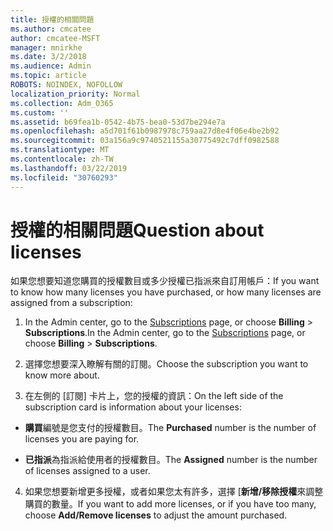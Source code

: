 ```yaml
---
title: 授權的相關問題
ms.author: cmcatee
author: cmcatee-MSFT
manager: mnirkhe
ms.date: 3/2/2018
ms.audience: Admin
ms.topic: article
ROBOTS: NOINDEX, NOFOLLOW
localization_priority: Normal
ms.collection: Adm_O365
ms.custom: ''
ms.assetid: b69fea1b-0542-4b75-bea0-53d7be294e7a
ms.openlocfilehash: a5d701f61b0987978c759aa27d8e4f06e4be2b92
ms.sourcegitcommit: 03a156a9c9740521155a30775492c7dff0982588
ms.translationtype: MT
ms.contentlocale: zh-TW
ms.lasthandoff: 03/22/2019
ms.locfileid: "30760293"
---
```

# <a name="question-about-licenses"></a><span data-ttu-id="7bc66-102">授權的相關問題</span><span class="sxs-lookup"><span data-stu-id="7bc66-102">Question about licenses</span></span>

<span data-ttu-id="7bc66-103">如果您想要知道您購買的授權數目或多少授權已指派來自訂用帳戶：</span><span class="sxs-lookup"><span data-stu-id="7bc66-103">If you want to know how many licenses you have purchased, or how many licenses are assigned from a subscription:</span></span>
  
1. <span data-ttu-id="7bc66-104">In the Admin center, go to the [Subscriptions](https://go.microsoft.com/fwlink/p/?linkid=842054) page, or choose **Billing** \> **Subscriptions**.</span><span class="sxs-lookup"><span data-stu-id="7bc66-104">In the Admin center, go to the [Subscriptions](https://go.microsoft.com/fwlink/p/?linkid=842054) page, or choose **Billing** \> **Subscriptions**.</span></span>
    
2. <span data-ttu-id="7bc66-105">選擇您想要深入瞭解有關的訂閱。</span><span class="sxs-lookup"><span data-stu-id="7bc66-105">Choose the subscription you want to know more about.</span></span>
    
3. <span data-ttu-id="7bc66-106">在左側的 [訂閱] 卡片上，您的授權的資訊：</span><span class="sxs-lookup"><span data-stu-id="7bc66-106">On the left side of the subscription card is information about your licenses:</span></span>
    
  - <span data-ttu-id="7bc66-107">**購買**編號是您支付的授權數目。</span><span class="sxs-lookup"><span data-stu-id="7bc66-107">The **Purchased** number is the number of licenses you are paying for.</span></span> 
    
  - <span data-ttu-id="7bc66-108">**已指派**為指派給使用者的授權數目。</span><span class="sxs-lookup"><span data-stu-id="7bc66-108">The **Assigned** number is the number of licenses assigned to a user.</span></span> 
    
4. <span data-ttu-id="7bc66-109">如果您想要新增更多授權，或者如果您太有許多，選擇 [**新增/移除授權**來調整購買的數量。</span><span class="sxs-lookup"><span data-stu-id="7bc66-109">If you want to add more licenses, or if you have too many, choose **Add/Remove licenses** to adjust the amount purchased.</span></span> 
    


